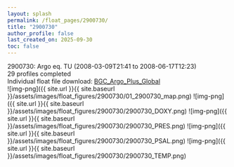 ```yaml
---
layout: splash
permalink: /float_pages/2900730/
title: "2900730"
author_profile: false
last_created_on: 2025-09-30
toc: false
---
```

 
2900730: Argo eq. TU (2008-03-09T21:41 to 2008-06-17T12:23)\
29 profiles completed\
Individual float file download: [BGC_Argo_Plus_Global](https://ftp.soest.hawaii.edu/bgc_argo_plus/Individual_Floats/outliers_removed/2900730_Sprof_processed.nc)\
![img-png]({{ site.url }}{{ site.baseurl }}/assets/images/float_figures/2900730/01_2900730_map.png)
![img-png]({{ site.url }}{{ site.baseurl }}/assets/images/float_figures/2900730/2900730_DOXY.png)
![img-png]({{ site.url }}{{ site.baseurl }}/assets/images/float_figures/2900730/2900730_PRES.png)
![img-png]({{ site.url }}{{ site.baseurl }}/assets/images/float_figures/2900730/2900730_PSAL.png)
![img-png]({{ site.url }}{{ site.baseurl }}/assets/images/float_figures/2900730/2900730_TEMP.png)
